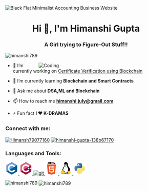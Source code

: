 
![Black Flat   Minimalist Accounting Business Website](https://user-images.githubusercontent.com/47554524/120886876-c2ccac80-c60d-11eb-96b8-70f0589cb94c.gif)



<h1 align="center">Hi 👋, I'm Himanshi Gupta</h1>
<h3 align="center">A Girl trying to Figure-Out Stuff!!</h3>

<p align="left"> <img src="https://komarev.com/ghpvc/?username=himanshi789&label=Profile%20views&color=129e00&style=plastic" alt="himanshi789" /> </p>
<img align="right" alt="Coding" width="400" src="https://cdn.dribbble.com/users/2646423/screenshots/5507196/computer.gif">




- 🔭 I’m currently working on [Certificate Verification using Blockchain](https://github.com/blockchain-cert-verification/cert-verify)

- 🌱 I’m currently learning **Blockchain and Smart Contracts**

- 💬 Ask me about **DSA,ML and Blockchain**

- 📫 How to reach me **himanshi.july@gmail.com**

- ⚡ Fun fact **I ❤ K-DRAMAS**



<h3 align="left">Connect with me:</h3>
<p align="left">
<a href="https://twitter.com/Himansh79077160" target="blank"><img align="center" src="https://cdn.jsdelivr.net/npm/simple-icons@3.0.1/icons/twitter.svg" alt="Himansh79077160" height="30" width="40" /></a>
<a href="https://www.linkedin.com/in/himanshi-gupta-138b67170/" target="blank"><img align="center" src="https://cdn.jsdelivr.net/npm/simple-icons@3.0.1/icons/linkedin.svg" alt="himanshi-gupta-138b67170" height="30" width="40" /></a>

</p>


<h3 align="left">Languages and Tools:</h3>
<p align="left"> <a href="https://www.cprogramming.com/" target="_blank"> <img src="https://raw.githubusercontent.com/devicons/devicon/master/icons/c/c-original.svg" alt="c" width="40" height="40"/> </a> <a href="https://www.w3schools.com/cpp/" target="_blank"> <img src="https://raw.githubusercontent.com/devicons/devicon/master/icons/cplusplus/cplusplus-original.svg" alt="cplusplus" width="40" height="40"/> </a> <a href="https://git-scm.com/" target="_blank"> <img src="https://www.vectorlogo.zone/logos/git-scm/git-scm-icon.svg" alt="git" width="40" height="40"/> </a> <a href="https://www.w3.org/html/" target="_blank"> <img src="https://raw.githubusercontent.com/devicons/devicon/master/icons/html5/html5-original-wordmark.svg" alt="html5" width="40" height="40"/> </a> <a href="https://www.linux.org/" target="_blank"> <img src="https://raw.githubusercontent.com/devicons/devicon/master/icons/linux/linux-original.svg" alt="linux" width="40" height="40"/> </a> <a href="https://www.python.org" target="_blank"> <img src="https://raw.githubusercontent.com/devicons/devicon/master/icons/python/python-original.svg" alt="python" width="40" height="40"/> </a> </p>

<p><img align="left" src="https://github-readme-stats.vercel.app/api/top-langs?username=himanshi789&show_icons=true&locale=en&layout=compact" alt="himanshi789" /></p>

<p>&nbsp;<img align="center" src="https://github-readme-stats.vercel.app/api?username=himanshi789&show_icons=true&locale=en" alt="himanshi789" /></p>






